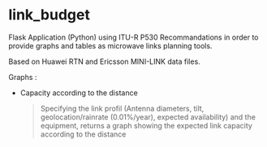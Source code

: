 # link_budget

Flask Application (Python) using ITU-R P530 Recommandations in order to provide graphs and tables as microwave links planning tools.

Based on Huawei RTN and Ericsson MINI-LINK data files.

Graphs :

- Capacity according to the distance 
  >Specifying the link profil (Antenna diameters, tilt, geolocation/rainrate (0.01%/year), expected availability) and the equipment, returns a graph showing the expected link capacity according to the distance
